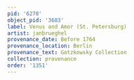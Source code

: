 ```yaml
---
pid: '6278'
object_pid: '3683'
label: Venus and Amor (St. Petersburg)
artist: janbrueghel
provenance_date: Before 1764
provenance_location: Berlin
provenance_text: Gotzkowsky Collection
collection: provenance
order: '1351'
---
```

